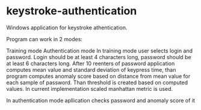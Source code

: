 keystroke-authentication
========================

Windows application for keystroke athentication.

Program can work in 2 modes:

Training mode Authentication mode In training mode user selects login and password. Login should be at least 4 characters long, password should be at least 6 characters long. After 10 reenters of password application computes mean value and standard deviation of keypress time, than program computes anomaly score based on distance from mean value for each sample of password. Than threshold is created based on computed values. In current implementation scaled manhattan metric is used.

In authentication mode apllication checks password and anomaly score of it
